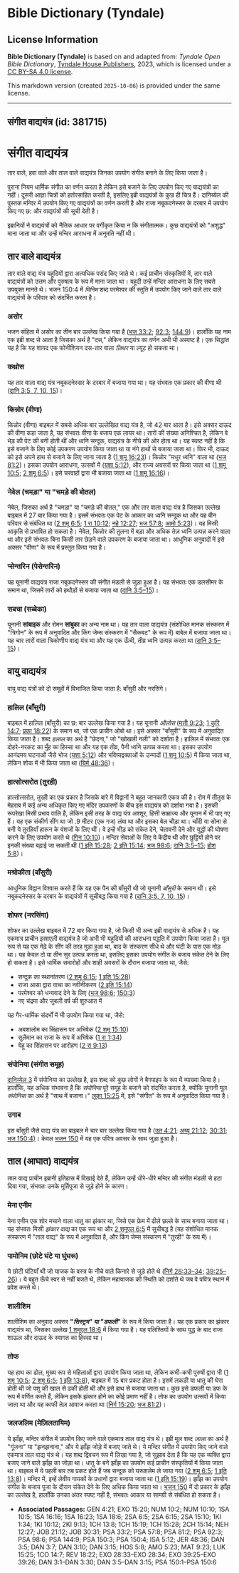 # Bible Dictionary (Tyndale)

## License Information

**Bible Dictionary (Tyndale)** is based on and adapted from: _Tyndale Open Bible Dictionary_, [Tyndale House Publishers](https://tyndaleopenresources.com/), 2023, which is licensed under a [CC BY-SA 4.0 license](https://creativecommons.org/licenses/by-sa/4.0/legalcode.en).

This markdown version (created `2025-10-06`) is provided under the same license.



--------------------------------

## संगीत वाद्ययंत्र (id: 381715)

संगीत वाद्ययंत्र
================

तार वाले, हवा वाले और ताल वाले वाद्ययंत्र जिनका उपयोग संगीत बनाने के लिए किया जाता है।

पुराना नियम धार्मिक संगीत का वर्णन करता है लेकिन इसे बजाने के लिए उपयोग किए गए वाद्ययंत्रों का नहीं। दूसरी आज्ञा चित्रों को हतोत्साहित करती है, इसलिए इब्री वाद्ययंत्रों के कुछ ही चित्र हैं। दानिय्येल की पुस्तक मन्दिर में उपयोग किए गए वाद्ययंत्रों का वर्णन करती है और राजा नबूकदनेस्सर के दरबार में उपयोग किए गए छ: और वाद्ययंत्रों की सूची देती है।

इब्रानियों ने वाद्ययंत्रों को नैतिक आधार पर वर्गीकृत किया न कि संगीतात्मक। कुछ वाद्ययंत्रों को "अशुद्ध" माना जाता था और उन्हें मन्दिर आराधना में अनुमति नहीं थी।

तार वाले वाद्ययंत्र
-------------------

तार वाले वाद्य यंत्र यहूदियों द्वारा अत्यधिक पसंद किए जाते थे। कई प्राचीन संस्कृतियों में, तार वाले वाद्ययंत्रों को उत्तम और पुरुषत्व के रूप में माना जाता था। यहूदी उन्हें मन्दिर आराधना के लिए सबसे उपयुक्त मानते थे। भजन 150:4 में *मिनिम* शब्द परमेश्वर की स्तुति में उपयोग किए जाने वाले तार वाले वाद्ययंत्रों के परिवार को संदर्भित करता है।

### असोर

भजन संहिता में असोर का तीन बार उल्लेख किया गया है ([भज 33:2](https://ref.ly/Ps33:2); [92:3](https://ref.ly/Ps92:3); [144:9](https://ref.ly/Ps144:9))। हालाँकि यह नाम एक इब्री शब्द से आता है जिसका अर्थ है "दस," लेकिन वाद्ययंत्र का वर्णन अभी भी अस्पष्ट है। एक सिद्धांत यह है कि यह शायद एक फोनीशियन दस\-तार वाला *ज़िथर* या ल्यूट हो सकता था।

### कथ्रोस

यह तार वाला वाद्य यंत्र नबूकदनेस्सर के दरबार में बजाया गया था। यह संभवतः एक प्रकार की वीणा थी ([दानि 3:5, 7, 10, 15](https://ref.ly/Dan3:5))।

### किन्नोर (वीणा)

किन्नोर (वीणा) बाइबल में सबसे अधिक बार उल्लेखित वाद्य यंत्र है, जो 42 बार आता है। इसे अक्सर दाऊद की वीणा कहा जाता है, यह संभवतः वीणा के बजाय एक लायर था। तारों की संख्या अनिश्चित है, लेकिन वे भेड़ की पेट की बनी होती थीं और ध्वनि सन्दूक, वाद्ययंत्र के नीचे की ओर होता था। यह स्पष्ट नहीं है कि इसे बजाने के लिए कोई उपकरण उपयोग किया जाता था या नंगे हाथों से बजाया जाता था। फिर भी, दाऊद को इसे अपने हाथ से बजाने के लिए जाना जाता है ([1 शमू 16:23](https://ref.ly/1Sam16:23))। किन्नोर "मधुर ध्वनि" वाला था ([भज 81:2](https://ref.ly/Ps81:2))। इसका उपयोग आराधना, उत्सवों में ([यशा 5:12](https://ref.ly/Isa5:12)), और राज्य अवसरों पर किया जाता था ([1 शमू 10:5](https://ref.ly/1Sam10:5); [2 शमू 6:5](https://ref.ly/2Sam6:5))। इसे चरवाहों द्वारा भी बजाया जाता था ([1 शमू 16:16](https://ref.ly/1Sam16:16))।

### नेवेल (चमड़ा" या "चमड़े की बोतल)

नेबेल, जिसका अर्थ है "चमड़ा" या "चमड़े की बोतल," एक और तार वाला वाद्य यंत्र है जिसका उल्लेख बाइबल में 27 बार किया गया है। इसमें संभवतः एक पेट के आकार का ध्वनि सन्दूक था और यह बीन परिवार से संबंधित था ([2 शमू 6:5](https://ref.ly/2Sam6:5); [1 रा 10:12](https://ref.ly/1Kgs10:12); [नहे 12:27](https://ref.ly/Neh12:27); [भज 57:8](https://ref.ly/Ps57:8); [आमो 5:23](https://ref.ly/Amos5:23))। यह मिस्री आकृति से प्रभावित हो सकता है। नेवेल, किन्नोर की तुलना में बड़ा और अधिक तेज़ ध्वनि उत्पन्न करने वाला था और इसे संभवतः बिना किसी तार छेड़ने वाले उपकरण के बजाया जाता था। आधुनिक अनुवादों में इसे अक्सर "वीणा" के रूप में प्रस्तुत किया गया है।

### प्सेन्तरिन (पेसेन्तरिन)

यह यूनानी वाद्ययंत्र राजा नबूकदनेस्सर की संगीत मंडली से जुड़ा हुआ है। यह संभवतः एक डलसीमर के समान था, जिसमें तारों को हथौड़ों से बजाया जाता था ([दानि 3:5–15](https://ref.ly/Dan3:5-Dan3:15))।

### सबचा (सब्बेका)

यूनानी **सांबाइक** और रोमन **सांबुका** का अन्य नाम था। यह तार वाला वाद्ययंत्र (संशोधित मानक संस्करण में "त्रिगोन" के रूप में अनुवादित और किंग जेम्स संस्करण में "सैकबट" के रूप में) बाबेल में बजाया जाता था। यह चार तारों वाला त्रिकोणीय वाद्य यंत्र था और यह एक ऊँची, तीव्र ध्वनि उत्पन्न करता था ([दानि 3:5–15](https://ref.ly/Dan3:5-Dan3:15))।

वायु वाद्ययंत्र
---------------

वायु वाद्य यंत्रों को दो समूहों में विभाजित किया जाता है: बाँसुरी और नरसिंगे।

### हालिल (बाँसुरी)

बाइबल में हालिल (बाँसुरी) का छ: बार उल्लेख किया गया है। यह यूनानी *औलोस* ([मत्ती 9:23](https://ref.ly/Matt9:23); [1 कुरि 14:7](https://ref.ly/1Cor14:7); [प्रका 18:22](https://ref.ly/Rev18:22)) के समान था, जो एक प्राचीन ओबो था। इसे अक्सर "बाँसुरी" के रूप में अनुवादित किया जाता है। शब्द *हलाल* का अर्थ है "छेदना," जो "खोखली नली" को दर्शाता है। हालिल में संभवतः एक दोहरे\-नरकट का मुँह का हिस्सा था और यह एक तीव्र, पैनी ध्वनि उत्पन्न करता था। इसका उपयोग आनंदमय घटनाओं जैसे भोज ([यशा 5:12](https://ref.ly/Isa5:12)) और भविष्यद्वक्ताओं के उन्मादों ([1 शमू 10:5](https://ref.ly/1Sam10:5)) में किया जाता था, लेकिन शोक में भी किया जाता था ([यिर्म 48:36](https://ref.ly/Jer48:36))।

### हात्सोत्सरोत (तुरही)

हात्सोत्सरोत, तुरही का एक प्रकार है जिसके बारे में विद्वानों ने बहुत जानकारी एकत्र की है। रोम में तीतुस के मेहराब में कई अन्य अधिकृत किए गए मंदिर उपकरणों के बीच इस वाद्ययंत्र को दर्शाया गया है। इसकी रूपरेखा मिस्री प्रभाव वालि है, लेकिन इसी तरह के वाद्य यंत्र अश्शूर, हित्ती साम्राज्य और यूनान में भी पाए गए हैं। यह एक संकीर्ण सींग था जो .9 मीटर (एक गज) लंबा था और इसका बेल चौड़ा था। चाँदी या सोना से बनी ये तुरहियाँ हारून के वंशजों के लिए थीं। वे इन्हें भीड़ को संकेत देने, चेतावनी देने और युद्धों की घोषणा करने के लिए उपयोग करते थे ([गिन 10:10](https://ref.ly/Num10:10))। मन्दिर सेवाओं के लिए ये केंद्रीय थी और छुट्टियों होने पर इनकी संख्या बढ़ाई जा सकती थी ([1 इति 15:28](https://ref.ly/1Chr15:28); [2 इति 15:14](https://ref.ly/2Chr15:14); [भज 98:6](https://ref.ly/Ps98:6); [दानि 3:5–15](https://ref.ly/Dan3:5-Dan3:15); [होश 5:8](https://ref.ly/Hos5:8))।

### मश्रोकीता (बाँसुरी)

आधुनिक विद्वान विश्वास करते हैं कि यह एक पैन की बाँसुरी थी जो यूनानी *बाँसुरी* के समान थी। इसे नबूकदनेस्सर के दरबार के वाद्ययंत्रों में सूचीबद्ध किया गया है ([दानि 3:5, 7, 10, 15](https://ref.ly/Dan3:5))।

### शोफर (नरसिंगा)

शोफर का उल्लेख बाइबल में 72 बार किया गया है, जो किसी भी अन्य इब्री वाद्ययंत्र से अधिक है। यह एकमात्र प्राचीन इस्राएली वाद्ययंत्र है जो अभी भी यहूदियों की आराधना पद्धति में उपयोग किया जाता है। मूल रूप से यह एक मेढ़े के सींग की तरह मुड़ा हुआ था, बाद के संस्करण सीधे थे और घंटी के पास एक मोड़ था। यह केवल दो या तीन सुर उत्पन्न करता था, इसलिए इसका उपयोग संगीत के बजाय संकेत देने के लिए हो सकता है। इसे धार्मिक समारोहों और शाही अवसरों के दौरान बजाया जाता था, जैसे:

* सन्दूक का स्थानांतरण ([2 शमू 6:15](https://ref.ly/2Sam6:15); [1 इति 15:28](https://ref.ly/1Chr15:28))
* राजा आसा द्वारा वाचा का नवीनीकरण ([2 इति 15:14](https://ref.ly/2Chr15:14))
* परमेश्वर को धन्यवाद देने के लिए ([भज 98:6](https://ref.ly/Ps98:6); [150:3](https://ref.ly/Ps150:3))
* नए चंद्रमा और जुबली वर्ष की शुरुआत में

यह गैर\-धार्मिक संदर्भों में भी उपयोग किया गया था, जैसे:

* अबशालोम का सिंहासन पर अभिषेक ([2 शमू 15:10](https://ref.ly/2Sam15:10))
* सुलैमान का राजा के रूप में अभिषेक ([1 रा 1:34](https://ref.ly/1Kgs1:34))
* येहू का सिंहासन पर आरोहण ([2 रा 9:13](https://ref.ly/2Kgs9:13))

### संपोनिया (संगीत समूह)

[दानिय्येल 3](https://ref.ly/Dan3:1-Dan3:30) में संपोनिया का उल्लेख है, इस शब्द को कुछ लोगों ने बैगपाइप के रूप में व्याख्या किया है। हालाँकि, यह अधिक संभावना है कि *संपोनिया* पूरे समूह के बजाने को संदर्भित करता है, क्योंकि यूनानी मूल *संपोनिया* का अर्थ है "साथ में बजाना।" [लूका 15:25](https://ref.ly/Luke15:25) में, इसे "संगीत" के रूप में अनुवादित किया गया है।

### उगाब

इस बाँसुरी जैसे वाद्य यंत्र का बाइबल में चार बार उल्लेख किया गया है ([उत 4:21](https://ref.ly/Gen4:21); [अय्यू 21:12](https://ref.ly/Job21:12); [30:31](https://ref.ly/Job30:31); [भज 150:4\)](https://ref.ly/Ps150:4)। केवल [भजन 150](https://ref.ly/Ps150:1-Ps150:6) में यह एक पवित्र अवसर के साथ जुड़ा हुआ है।

ताल (आघात) वाद्ययंत्र
---------------------

ताल वाद्य प्राचीन इब्रानी इतिहास में दिखाई देते हैं, लेकिन उन्हें धीरे\-धीरे मन्दिर की संगीत मंडली से हटा दिया गया, संभवतः उनके मूर्तिपूजा से जुड़े होने के कारण।

### मेना एनीम

मेना एनीम एक शोर मचाने वाला धातु का झंकार था, जिसे एक फ्रेम में ढीले छल्ले के साथ बनाया जाता था। यह संभवतः मिस्री *झंकार वाद्य* का एक रूप था और [2 शमूएल 6:5](https://ref.ly/2Sam6:5) में सूचीबद्ध है (यह संशोधित मानक संस्करण में "ताल वाद्य" के रूप में अनुवादित है, और किंग जेम्स संस्करण में "तुरही" के रूप में)।

### पामोनिम (छोटे घंटे या घुंघरू)

ये छोटी घंटियाँ थी जो याजक के वस्त्र के नीचे वाले किनारे से जुड़े होते थे ([निर्ग 28:33–34;](https://ref.ly/Exod28:33-Exod28:34) [39:25–26](https://ref.ly/Exod39:25-Exod39:26))। ये बहुत ऊँचे स्वर से नहीं बजते थे, लेकिन महायाजक की स्थिति को दर्शाते थे जब वे पवित्र स्थान में प्रवेश करते थे।

### शालीशिम

शालीशिम का अनुवाद अक्सर **"***सिस्ट्रम" या "डफली***"** के रूप में किया जाता है। यह एक प्रकार का झंकार वाद्ययंत्र था, जिसका उल्लेख [1 शमूएल 18:6](https://ref.ly/1Sam18:6) में किया गया है। यह पलिश्तियों के साथ युद्ध के बाद राजा शाऊल और दाऊद के स्वागत का हिस्सा था।

### तोफ

यह हाथ का ढोल, मुख्य रूप से महिलाओं द्वारा उपयोग किया जाता था, लेकिन कभी\-कभी पुरुषों द्वारा भी ([1 शमू 10:5](https://ref.ly/1Sam10:5); [2 शमू 6:5](https://ref.ly/2Sam6:5); [1 इति 13:8](https://ref.ly/1Chr13:8)), बाइबल में 15 बार प्रकट होता है। इसमें लकड़ी या धातु की घेरा होती थी जो पशु की खाल से ढकी होती थी और इसे हाथ से बजाया जाता था। कुछ इसे डफली या डफ के रूप में वर्णित करते हैं, लेकिन इसके झंकार होने का कोई प्रमाण नहीं है। तोफ का उपयोग उत्सवों में किया जाता था और यह काफी तेज़ आवाज करता था ([निर्ग 15:20](https://ref.ly/Exod15:20); [भज 81:2](https://ref.ly/Ps81:2))।

### जलजलिम (मेज़िलतायिम)

ये झाँझ, मन्दिर संगीत में उपयोग किए जाने वाले एकमात्र ताल वाद्य यंत्र थे। इब्री मूल शब्द *ज़ाला* का अर्थ है "गूंजना" या "झनझनाना," और ये झाँझ जोड़े में बजाए जाते थे। ये मन्दिर संगीत में उपयोग किए जाने वाले एकमात्र ताल वाद्य यंत्र थे। यह शब्द द्विवचन रूप में लिखा गया है, जो सुझाव देता है कि यह एक व्यक्ति द्वारा बजाए जाने वाले झाँझ का जोड़ा था। धातु के बने झाँझ का उपयोग कई प्राचीन संस्कृतियों में किया जाता था। बाइबल में ये पहली बार तब प्रकट होते हैं जब सन्दूक को यरूशलेम ले जाया गया ([2 शमू 6:5](https://ref.ly/2Sam6:5); [1 इति 13:8](https://ref.ly/1Chr13:8))। मन्दिर में, इन्हें लेवीय गायकों के प्रधानों द्वारा बजाया जाता था ([1 इति 15:19](https://ref.ly/1Chr15:19))। झाँझ का उपयोग संगीत के बजाय पूजा के दौरान संकेत देने के लिए अधिक किया जाता था। [भजन 150](https://ref.ly/Ps150:1-Ps150:6) में दो प्रकार के झाँझ का उल्लेख है, हालाँकि उनका अंतर स्पष्ट नहीं है, संभवतः आकार या सामग्री से संबंधित हो सकता है।

* **Associated Passages:** GEN 4:21; EXO 15:20; NUM 10:2; NUM 10:10; 1SA 10:5; 1SA 16:16; 1SA 16:23; 1SA 18:6; 2SA 6:5; 2SA 6:15; 2SA 15:10; 1KI 1:34; 1KI 10:12; 2KI 9:13; 1CH 13:8; 1CH 15:19; 1CH 15:28; 2CH 15:14; NEH 12:27; JOB 21:12; JOB 30:31; PSA 33:2; PSA 57:8; PSA 81:2; PSA 92:3; PSA 98:6; PSA 144:9; PSA 150:3; PSA 150:4; ISA 5:12; JER 48:36; DAN 3:5; DAN 3:7; DAN 3:10; DAN 3:15; HOS 5:8; AMO 5:23; MAT 9:23; LUK 15:25; 1CO 14:7; REV 18:22; EXO 28:33–EXO 28:34; EXO 39:25–EXO 39:26; DAN 3:1–DAN 3:30; DAN 3:5–DAN 3:15; PSA 150:1–PSA 150:6

